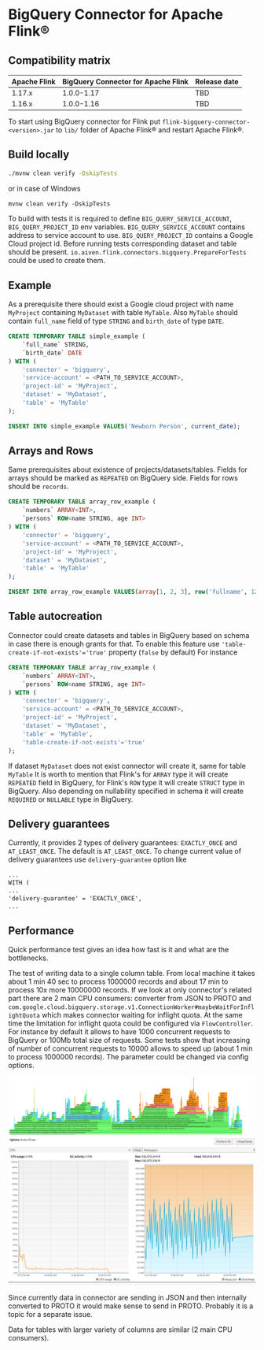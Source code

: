 # BigQuery Connector for Apache Flink®

## Compatibility matrix

| Apache Flink | BigQuery Connector for Apache Flink | Release date |
|--------------|-------------------------------------|--------------|
| 1.17.x       | 1.0.0-1.17                          | TBD          |
| 1.16.x       | 1.0.0-1.16                          | TBD          |

To start using BigQuery connector for Flink put `flink-bigquery-connector-<version>.jar`
to `lib/` folder of Apache Flink® and restart Apache Flink®.

## Build locally
```bash
./mvnw clean verify -DskipTests
```
or in case of Windows
```
mvnw clean verify -DskipTests
```
To build with tests it is required to define `BIG_QUERY_SERVICE_ACCOUNT`, `BIG_QUERY_PROJECT_ID` env variables.
`BIG_QUERY_SERVICE_ACCOUNT` contains address to service account to use.
`BIG_QUERY_PROJECT_ID` contains a Google Cloud project id.
Before running tests corresponding dataset and table should be present. 
`io.aiven.flink.connectors.bigquery.PrepareForTests` could be used to create them.

## Example
As a prerequisite there should exist a Google cloud project with name `MyProject` containing `MyDataset` with table `MyTable`.
Also `MyTable` should contain `full_name` field of type `STRING` and `birth_date` of type `DATE`. 
```sql
CREATE TEMPORARY TABLE simple_example (
    `full_name` STRING,
    `birth_date` DATE
) WITH (
    'connector' = 'bigquery',
    'service-account' = <PATH_TO_SERVICE_ACCOUNT>,
    'project-id' = 'MyProject',
    'dataset' = 'MyDataset',
    'table' = 'MyTable'
);
```

```sql
INSERT INTO simple_example VALUES('Newborn Person', current_date);
```

## Arrays and Rows
Same prerequisites about existence of projects/datasets/tables.
Fields for arrays should be marked as `REPEATED` on BigQuery side.
Fields for rows should be `records`.
```sql
CREATE TEMPORARY TABLE array_row_example (
    `numbers` ARRAY<INT>,
    `persons` ROW<name STRING, age INT>
) WITH (
    'connector' = 'bigquery',
    'service-account' = <PATH_TO_SERVICE_ACCOUNT>,
    'project-id' = 'MyProject',
    'dataset' = 'MyDataset',
    'table' = 'MyTable'
);
```

```sql
INSERT INTO array_row_example VALUES(array[1, 2, 3], row('fullname', 123));
```

## Table autocreation
Connector could create datasets and tables in BigQuery based on schema in case there is enough grants for that.
To enable this feature use `'table-create-if-not-exists'='true'` property (`false` by default)
For instance
```sql
CREATE TEMPORARY TABLE array_row_example (
    `numbers` ARRAY<INT>,
    `persons` ROW<name STRING, age INT>
) WITH (
    'connector' = 'bigquery',
    'service-account' = <PATH_TO_SERVICE_ACCOUNT>,
    'project-id' = 'MyProject',
    'dataset' = 'MyDataset',
    'table' = 'MyTable',
    'table-create-if-not-exists'='true'
);
```
If dataset `MyDataset` does not exist connector will create it, same for table `MyTable`
It is worth to mention that Flink's for `ARRAY` type it will create `REPEATED` field in BigQuery,
for Flink's `ROW` type it will create `STRUCT` type in BigQuery. Also depending on nullability specified in schema 
it will create `REQUIRED` or `NULLABLE` type in BigQuery.

## Delivery guarantees

Currently, it provides 2 types of delivery guarantees: `EXACTLY_ONCE` and `AT_LEAST_ONCE`. The default is `AT_LEAST_ONCE`.
To change current value of delivery guarantees use `delivery-guarantee` option like
```
...
WITH (
...
'delivery-guarantee' = 'EXACTLY_ONCE',
...
```

## Performance

Quick performance test gives an idea how fast is it and what are the bottlenecks.

The test of writing data to a single column table. From local machine it takes about 1 min 40 sec to process 1000000 records and about 17 min to process 10x more 10000000 records.
If we look at only connector's related part
there are 2 main CPU consumers: converter from JSON to PROTO and `com.google.cloud.bigquery.storage.v1.ConnectionWorker#maybeWaitForInflightQuota` which makes connector waiting for inflight quota.
At the same time the limitation for inflight quota could be configured via `FlowController`. For instance by default it allows to have 1000 concurrent requests to BigQuery or 100Mb total size of requests.
Some tests show that increasing of number of concurrent requests to 10000 allows to speed up (about 1 min to process 1000000 records). The parameter could be changed via config options.

![docs/imgs/1column-table-profiler.png](docs/imgs/1column-table-profiler.png)
![docs/imgs/gcheap.png](docs/imgs/gcheap.png)

Since currently data in connector are sending in JSON and then internally converted to PROTO it would make sense to send in PROTO. Probably it is a topic for a separate issue.

Data for tables with larger variety of columns are similar (2 main CPU consumers).


